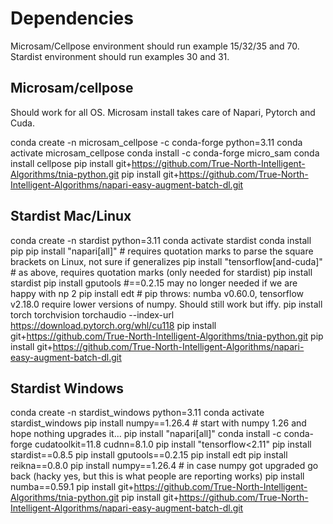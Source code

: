 # Dependencies

Microsam/Cellpose environment should run example 15/32/35 and 70.  Stardist environment should run examples 30 and 31.


## Microsam/cellpose

Should work for all OS.  Microsam install takes care of Napari, Pytorch and Cuda. 

conda create -n microsam_cellpose -c conda-forge python=3.11
conda activate microsam_cellpose
conda install -c conda-forge micro_sam
conda install cellpose
pip install git+https://github.com/True-North-Intelligent-Algorithms/tnia-python.git
pip install git+https://github.com/True-North-Intelligent-Algorithms/napari-easy-augment-batch-dl.git

## Stardist Mac/Linux

conda create -n stardist python=3.11
conda activate stardist
conda install pip
pip install "napari[all]" # requires quotation marks to parse the square brackets on Linux, not sure if generalizes
pip install "tensorflow[and-cuda]" # as above, requires quotation marks (only needed for stardist)
pip install stardist 
pip install gputools #==0.2.15 may no longer needed if we are happy with np 2
pip install edt # pip throws: numba v0.60.0, tensorflow v2.18.0 require lower versions of numpy. Should still work but iffy.
pip install torch torchvision torchaudio --index-url https://download.pytorch.org/whl/cu118
pip install git+https://github.com/True-North-Intelligent-Algorithms/tnia-python.git 
pip install git+https://github.com/True-North-Intelligent-Algorithms/napari-easy-augment-batch-dl.git

## Stardist Windows

conda create -n stardist_windows python=3.11
conda activate stardist_windows
pip install numpy==1.26.4 # start with numpy 1.26 and hope nothing upgrades it...
pip install "napari[all]"
conda install -c conda-forge cudatoolkit=11.8 cudnn=8.1.0
pip install "tensorflow<2.11"
pip install stardist==0.8.5
pip install gputools==0.2.15
pip install edt
pip install reikna==0.8.0 
pip install numpy==1.26.4 # in case numpy got upgraded go back (hacky yes, but this is what people are reporting works)
pip install numba==0.59.1
pip install git+https://github.com/True-North-Intelligent-Algorithms/tnia-python.git 
pip install git+https://github.com/True-North-Intelligent-Algorithms/napari-easy-augment-batch-dl.git




